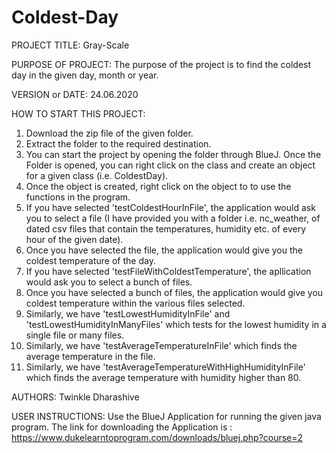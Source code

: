 # Coldest-Day
PROJECT TITLE: Gray-Scale

PURPOSE OF PROJECT: The purpose of the project is to find the coldest day in the given day, month or year. 

VERSION or DATE: 24.06.2020

HOW TO START THIS PROJECT:
1) Download the zip file of the given folder.
2) Extract the folder to the required destination.
3) You can start the project by opening the folder through BlueJ. Once the Folder is opened, you can right click on the class and create an object for a given class (i.e. ColdestDay).
4) Once the object is created, right click on the object to to use the functions in the program.
5) If you have selected 'testColdestHourInFile', the application would ask you to select a file (I have provided you with a folder i.e. nc_weather, of dated csv files that contain the temperatures, humidity etc. of every hour of the given date).
6) Once you have selected the file, the application would give you the coldest temperature of the day.
7) If you have selected 'testFileWithColdestTemperature', the apllication would ask you to select a bunch of files.
8) Once you have selected a bunch of files, the application would give you coldest temperature within the various files selected.
9) Similarly, we have 'testLowestHumidityInFile' and 'testLowestHumidityInManyFiles' which tests for the lowest humidity in a single file or many files.
10) Similarly, we have 'testAverageTemperatureInFile' which finds the average temperature in the file.
11) Similarly, we have 'testAverageTemperatureWithHighHumidityInFile' which finds the average temperature with humidity higher than 80.

AUTHORS: Twinkle Dharashive

USER INSTRUCTIONS: Use the BlueJ Application for running the given java program.
The link for downloading the Application is : https://www.dukelearntoprogram.com/downloads/bluej.php?course=2

